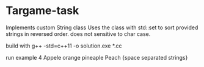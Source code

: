 # Targame-task
Implements custom String class
Uses the class with std::set to sort provided strings in reversed order.
does not sensitive to char case.

build with
g++ -std=c++11 -o solution.exe *.cc

run example
4 Appele orange pineaple Peach
<number of strings> {space separated strings}
